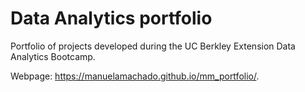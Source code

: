 # Data Analytics portfolio

Portfolio of projects developed during the UC Berkley Extension Data Analytics Bootcamp.


Webpage: https://manuelamachado.github.io/mm_portfolio/.
